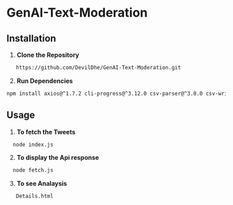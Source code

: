 # GenAI-Text-Moderation


## Installation

1. **Clone the Repository**

```bash
   https://github.com/DevilDhe/GenAI-Text-Moderation.git
```

2. **Run Dependencies**
   
```bash
npm install axios@^1.7.2 cli-progress@^3.12.0 csv-parser@^3.0.0 csv-writer@^1.6.0 node-fetch@^3.3.2 pg@^8.11.5 puppeteer@^22.10.0

```

  
## Usage 

1. **To fetch the Tweets**

```bash
  node index.js
```
2. **To display the Api response**
```bash
  node fetch.js
```

3. **To see Analaysis**

```bash
   Details.html
```


  
